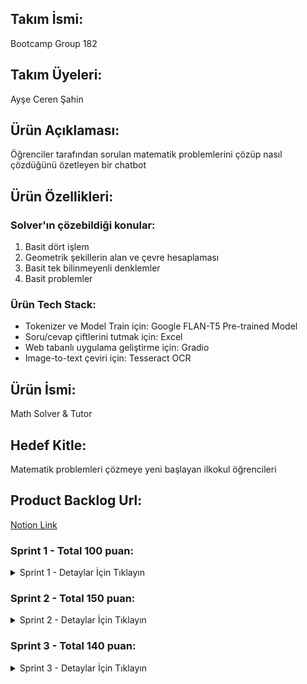 ## Takım İsmi:
Bootcamp Group 182

## Takım Üyeleri:
Ayşe Ceren Şahin

## Ürün Açıklaması:
Öğrenciler tarafından sorulan matematik problemlerini çözüp nasıl çözdüğünü özetleyen bir chatbot

## Ürün Özellikleri:

### Solver'ın çözebildiği konular: 
1. Basit dört işlem
2. Geometrik şekillerin alan ve çevre hesaplaması
3. Basit tek bilinmeyenli denklemler
4. Basit problemler

### Ürün Tech Stack:
- Tokenizer ve Model Train için: Google FLAN-T5 Pre-trained Model
- Soru/cevap çiftlerini tutmak için: Excel
- Web tabanlı uygulama geliştirme için: Gradio
- Image-to-text çeviri için: Tesseract OCR

## Ürün İsmi:
Math Solver & Tutor

## Hedef Kitle:
Matematik problemleri çözmeye yeni başlayan ilkokul öğrencileri 

## Product Backlog Url:
[Notion Link](https://www.notion.so/Math-Solver-Tutor-Product-Backlog-22938967824d8077a2aadf84cb9cf02f?source=copy_link)

### Sprint 1 - Total 100 puan:
<details>

<summary> Sprint 1 - Detaylar İçin Tıklayın </summary>


<br/>


- 20 puan - LLM trainlemek adına soru ve cevaplarından oluşan excel dosyası oluşturma
- 50 puan - pre-trained model ve tokenizer ile data training
- 30 puan - karşılıklı konuşan chatbot'un başlangıcı


### Ürün Durumu ve Board Screenshot:

  <p align="center">
  <img src="https://github.com/cerensah/Bootcamp-Group-182/blob/main/urunDurumu.png" width="750" />
  <br>
  <em> Terminal üzerinden prompt ile soru sorma.</em>
</p>


<br/>


  <p align="center">
  <img src="https://github.com/cerensah/Bootcamp-Group-182/blob/main/urunDurumu.png" width="750" />
  <br>
  <em> Sprint 1 Backlog.</em>
</p>

### Sprint Review:
  - Sprint için planan aşamalar tamamlandı. Chatbot'a sorular sorularak test edildi. İngilizce dil seçeneği beğenildi, Türkçe de eklenmesine karar verildi.
  - Sprint Review Katılımcıları: Ceren Şahin
       
### Sprint Retrospective:
  - Henüz data sayısı az olduğu için yanlış cevaplar verdiği not edildi. 4 işlem soruları için ekstra bir fonksiyon yazılarak yanlış cevaplar doğruları ile override edildi.
  - Alakasız bir soru sorulduğunda uyarı verme ve hedef kitle çocuk olduğu için kelime filtresi eklenebileceği düşünüldü.

</details>

### Sprint 2 - Total 150 puan:
<details>

<summary> Sprint 2 - Detaylar İçin Tıklayın </summary>

<br/>

- 20 puan - Daha çeşitli soru oluşturmak ve soru sayısını arttırarak cevap kalitesini yükseltmek

- 20 puan - Türkçe dil seçeneği eklenmesi
  
- 50 puan - Gradio yardımı ile web-tabanlı app yapımı
  
- 60 puan - Tesseract OCR ile Gradio üzerinden yüklenilen soru fotoğraflarının algılanması


### Ürün Durumu ve Board Screenshot:

  <p align="center">
  <img src="https://github.com/cerensah/Bootcamp-Group-182/blob/main/urunSprint2.png" width="750" />
  <br>
  <em> Yazılı prompt ile soru sorma.</em>
</p>


<br/>


  <p align="center">
  <img src="https://github.com/cerensah/Bootcamp-Group-182/blob/main/urunSprint_resimAlgilama.png" width="750" />
  <br>
  <em> Resim yükleme ile soru sorma. Aşağıda görülen "if 2x + 5 = 11, what is x?" fotoğrafından Tesseract ile soru algılanıyor ve cevap veriliyor.</em>
</p>


<br/>


  <p align="center">
  <img src="https://github.com/cerensah/Bootcamp-Group-182/blob/main/backlog_sprint2.png" width="750" />
  <br>
  <em> Sprint 2 Backlog.</em>
</p>


### Sprint Review:
  - Türkçe dil desteği dışındaki planan aşamalar tamamlandı. Gradio ile web tabanlı uygulama çalıştırılıp yazılı prompt ve foto prompt test edildi.
  - Sprint Review Katılımcıları: Ceren Şahin
       
### Sprint Retrospective:
  - Data sayısının artması ile cevap kalitesinin arttığı görüldü ancak hala yetersiz olduğuna karar verildi.
  - Daha kaliteli cevaplar için WolframAlpha ve benzeri bir bilgi motoru framework'e eklenebilir
  - El yazısı ile bir soru yüklendiğinde Tesseract'in algılamada zorlandığı görüldü. Kontrast arttırma ve fotoğraf keskinleştirme gibi filtreler koyarak algılama yükseltilebilir.

</details>

</details>

### Sprint 3 - Total 140 puan:
<details>

<summary> Sprint 3 - Detaylar İçin Tıklayın </summary>

<br/>

- 80 puan - Wolfram Alpha API eklenmesi ile cevap kalitesinin arttırılması 
  
- 50 puan - Filtreler ile yüklenilen fotoğrafların kaltesinini arttırılması

- 10 puan - Matematik dışındaki sorulara cevap vermemesi için kelime filtesi eklenmesi


### Ürün Durumu ve Board Screenshot:

  <p align="center">
  <img src="https://github.com/cerensah/Bootcamp-Group-182/blob/main/sprint3_urunDurumu.png" width="750" />
  <br>
  <em> Yazılı prompt ile Wolfram Alpha'ya soru sorma.</em>
</p>


<br/>


  <p align="center">
  <img src="https://github.com/cerensah/Bootcamp-Group-182/blob/main/backlog3.png" width="750" />
  <br>
  <em> Sprint 3 Backlog.</em>
</p>


### Sprint Review:
  - Wolfram Alpha ile cevap kalitesi yükseldiği görüldü

  - Sprint Review Katılımcıları: Ceren Şahin
       
### Sprint Retrospective:
  - Wolfram Alpha eklenilmesi ile kendi kendime yaptığım LLM'in yetersiz kaldığı görüldü ve Wolfram ile tamamlanmaya karar verildi. Ayrıca daha çeşitli matematik sorularına da cevap verebildiği görüldü. 
  - Uygulama HugginFace Spaces'e eklenmeye çalışıldı ancak error'ler çözülemedi (https://huggingface.co/spaces/acsah00/MathSolver)

</details>

